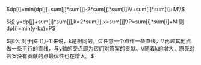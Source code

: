 $dp[i]=min(dp[j]+sum[j]*sum[j]-2*sum[j]*sum[i])\\+sum[i]*sum[i]+M\\$

$设 y=dp[j]+sum[j]*sum[j],k=2*sum[i],x=sum[j]\\P=sum[i]*sum[i]+M 则 dp[i]=min(y-kx)+P$

$那么 对于j∈ [1,i-1]来说，k是相同的。过任意一个点作一条直线，\\再过其他点做一条平行的直线，与y轴的交点即为它们对答案的贡献。\\随着k的增大，原先对答案没有贡献的点最优性也在增大。$



